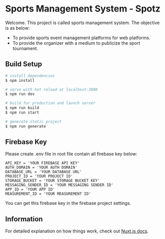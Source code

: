 # Sports Management System - Spotz
Welcome. This project is called sports management system. The objective is as below:

- To provide sports event management platforms for web platforms.
- To provide the organizer with a medium to publicize the sport tournament.

## Build Setup

```bash
# install dependencies
$ npm install

# serve with hot reload at localhost:3000
$ npm run dev

# build for production and launch server
$ npm run build
$ npm run start

# generate static project
$ npm run generate
```

## Firebase Key
Please create .env file in root file contain all firebase key below:

```
API_KEY = 'YOUR FIREBASE API KEY'
AUTH_DOMAIN = 'YOUR AUTH DOMAIN'
DATABASE_URL = 'YOUR DATABASE URL'
PROJECT_ID = 'YOUR PROJECT ID'
STORAGE_BUCKET = 'YOUR STORAGE BUCKET KEY'
MESSAGING_SENDER_ID = 'YOUR MESSAGING SENDER ID'
APP_ID = 'YOUR APP ID'
MEASUREMENT_ID = 'YOUR MEASUREMENT ID'
```

You can get this firebase key in the firebase project settings.

## Information
For detailed explanation on how things work, check out [Nuxt.js docs](https://nuxtjs.org).
